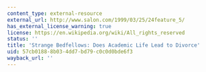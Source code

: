 ```yaml
---
content_type: external-resource
external_url: http://www.salon.com/1999/03/25/24feature_5/
has_external_license_warning: true
license: https://en.wikipedia.org/wiki/All_rights_reserved
status: ''
title: 'Strange Bedfellows: Does Academic Life Lead to Divorce'
uid: 57cb0188-8b03-4dd7-bd79-c0c0d0bde6f3
wayback_url: ''
---
```

